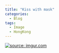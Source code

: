 ```yaml
---
title: "Kiss with mask"
categories:
  - Blog
tags:
  - Image
  - HongKong
---
```



<a href="https://imgur.com/NW84AQH"><img src="https://i.imgur.com/NW84AQH.jpg" title="source: imgur.com" /></a>

<script src="https://utteranc.es/client.js"
        repo="serendipityinlife/serendipityinlife.github.io"
        issue-term="pathname"
        theme="github-light"
        crossorigin="anonymous"
        async>
</script>
